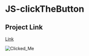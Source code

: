 # JS-clickTheButton

## Project Link
[Link](https://js-click-the-button.vercel.app/)

![Clicked_Me](https://user-images.githubusercontent.com/109015467/195063268-9fb9fb3f-247e-4200-b3dd-18723fd7aa66.png)
